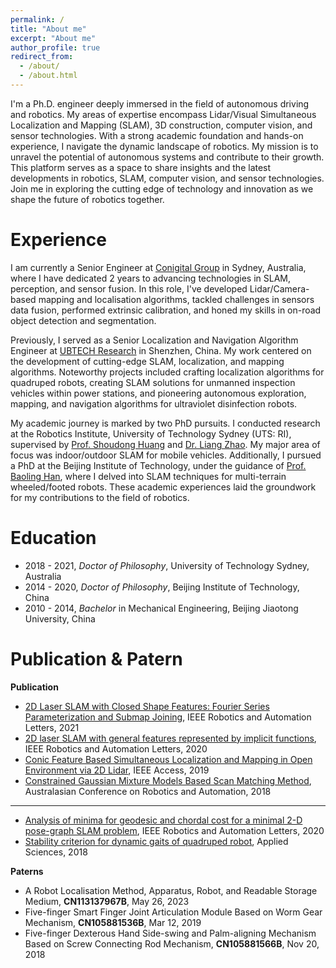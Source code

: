 ```yaml
---
permalink: /
title: "About me"
excerpt: "About me"
author_profile: true
redirect_from: 
  - /about/
  - /about.html
---
```


I'm a Ph.D. engineer deeply immersed in the field of autonomous driving and robotics. My areas of expertise encompass Lidar/Visual Simultaneous Localization and Mapping (SLAM), 3D construction, computer vision, and sensor technologies. With a strong academic foundation and hands-on experience, I navigate the dynamic landscape of robotics. My mission is to unravel the potential of autonomous systems and contribute to their growth. This platform serves as a space to share insights and the latest developments in robotics, SLAM, computer vision, and sensor technologies. Join me in exploring the cutting edge of technology and innovation as we shape the future of robotics together.

Experience
======
I am currently a Senior Engineer at [Conigital Group](https://conigital.org/) in Sydney, Australia, where I have dedicated 2 years to advancing technologies in SLAM, perception, and sensor fusion. In this role, I've developed Lidar/Camera-based mapping and localisation algorithms, tackled challenges in sensors data fusion, performed extrinsic calibration, and honed my skills in on-road object detection and segmentation.

Previously, I served as a Senior Localization and Navigation Algorithm Engineer at [UBTECH Research](https://research.ubtrobot.com/home) in Shenzhen, China. My work centered on the development of cutting-edge SLAM, localization, and mapping algorithms. Noteworthy projects included crafting localization algorithms for quadruped robots, creating SLAM solutions for unmanned inspection vehicles within power stations, and pioneering autonomous exploration, mapping, and navigation algorithms for ultraviolet disinfection robots.

My academic journey is marked by two PhD pursuits. I conducted research at the Robotics Institute, University of Technology Sydney (UTS: RI), supervised by [Prof. Shoudong Huang](https://profiles.uts.edu.au/Shoudong.Huang) and [Dr. Liang Zhao](https://profiles.uts.edu.au/Liang.Zhao). My major area of focus was indoor/outdoor SLAM for mobile vehicles. Additionally, I pursued a PhD at the Beijing Institute of Technology, under the guidance of [Prof. Baoling Han](https://me.bit.edu.cn/szdw/jsml/jdkxjcb/jxsjjys/bssds18/b30885.htm), where I delved into SLAM techniques for multi-terrain wheeled/footed robots. These academic experiences laid the groundwork for my contributions to the field of robotics.

Education
======

* 2018 - 2021, *Doctor of Philosophy*, University of Technology Sydney, Australia
* 2014 - 2020, *Doctor of Philosophy*, Beijing Institute of Technology, China
* 2010 - 2014, *Bachelor* in Mechanical Engineering, Beijing Jiaotong University, China

Publication & Patern
======
**Publication**

* [2D Laser SLAM with Closed Shape Features: Fourier Series Parameterization and Submap Joining](https://www.researchgate.net/profile/Jiaheng-Zhao/publication/349186569_2D_Laser_SLAM_with_Closed_Shape_Features_Fourier_Series_Parameterization_and_Submap_Joining/links/602725d2a6fdcc37a821994f/2D-Laser-SLAM-with-Closed-Shape-Features-Fourier-Series-Parameterization-and-Submap-Joining.pdf), IEEE Robotics and Automation Letters, 2021
* [2D laser SLAM with general features represented by implicit functions](https://opus.lib.uts.edu.au/bitstream/10453/142460/3/2D%20Laser%20SLAM.pdf), IEEE Robotics and Automation Letters, 2020
* [Conic Feature Based Simultaneous Localization and Mapping in Open Environment via 2D Lidar](https://ieeexplore.ieee.org/stamp/stamp.jsp?arnumber=8917627), IEEE Access, 2019
* [Constrained Gaussian Mixture Models Based Scan Matching Method](https://opus.lib.uts.edu.au/bitstream/10453/130102/1/pap130s1-file1.pdf), Australasian Conference on Robotics and Automation, 2018

---
* [Analysis of minima for geodesic and chordal cost for a minimal 2-D pose-graph SLAM problem](https://ieeexplore.ieee.org/abstract/document/8928971), IEEE Robotics and Automation Letters, 2020
* [Stability criterion for dynamic gaits of quadruped robot](https://www.mdpi.com/2076-3417/8/12/2381), Applied Sciences, 2018

**Paterns**
* A Robot Localisation Method, Apparatus, Robot, and Readable Storage Medium, **CN113137967B**, May 26, 2023
* Five-finger Smart Finger Joint Articulation Module Based on Worm Gear Mechanism, **CN105881536B**, Mar 12, 2019
* Five-finger Dexterous Hand Side-swing and Palm-aligning Mechanism Based on Screw Connecting Rod Mechanism, **CN105881566B**, Nov 20, 2018
<!-- Create content & metadata
------
For site content, there is one markdown file for each type of content, which are stored in directories like _publications, _talks, _posts, _teaching, or _pages. For example, each talk is a markdown file in the [_talks directory](https://github.com/academicpages/academicpages.github.io/tree/master/_talks). At the top of each markdown file is structured data in YAML about the talk, which the theme will parse to do lots of cool stuff. The same structured data about a talk is used to generate the list of talks on the [Talks page](https://academicpages.github.io/talks), each [individual page](https://academicpages.github.io/talks/2012-03-01-talk-1) for specific talks, the talks section for the [CV page](https://academicpages.github.io/cv), and the [map of places you've given a talk](https://academicpages.github.io/talkmap.html) (if you run this [python file](https://github.com/academicpages/academicpages.github.io/blob/master/talkmap.py) or [Jupyter notebook](https://github.com/academicpages/academicpages.github.io/blob/master/talkmap.ipynb), which creates the HTML for the map based on the contents of the _talks directory). -->

<!-- **Markdown generator**

I have also created [a set of Jupyter notebooks](https://github.com/academicpages/academicpages.github.io/tree/master/markdown_generator
) that converts a CSV containing structured data about talks or presentations into individual markdown files that will be properly formatted for the academicpages template. The sample CSVs in that directory are the ones I used to create my own personal website at stuartgeiger.com. My usual workflow is that I keep a spreadsheet of my publications and talks, then run the code in these notebooks to generate the markdown files, then commit and push them to the GitHub repository. -->

<!-- How to edit your site's GitHub repository
------
Many people use a git client to create files on their local computer and then push them to GitHub's servers. If you are not familiar with git, you can directly edit these configuration and markdown files directly in the github.com interface. Navigate to a file (like [this one](https://github.com/academicpages/academicpages.github.io/blob/master/_talks/2012-03-01-talk-1.md) and click the pencil icon in the top right of the content preview (to the right of the "Raw | Blame | History" buttons). You can delete a file by clicking the trashcan icon to the right of the pencil icon. You can also create new files or upload files by navigating to a directory and clicking the "Create new file" or "Upload files" buttons. 

Example: editing a markdown file for a talk
![Editing a markdown file for a talk](/images/editing-talk.png) -->

<!-- For more info
------
More info about configuring academicpages can be found in [the guide](https://academicpages.github.io/markdown/). The [guides for the Minimal Mistakes theme](https://mmistakes.github.io/minimal-mistakes/docs/configuration/) (which this theme was forked from) might also be helpful. -->
